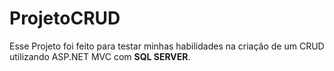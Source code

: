 # ProjetoCRUD
Esse Projeto foi feito para testar minhas habilidades na criação de um CRUD utilizando ASP.NET MVC com **SQL SERVER**.
